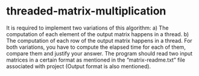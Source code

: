 # threaded-matrix-multiplication
It is required to implement two variations of this algorithm:
a) The computation of each element of the output matrix happens in a thread.
b) The computation of each row of the output matrix happens in a thread.
For both variations, you have to compute the elapsed time for each of them,
compare them and justify your answer.
The program should read two input matrices in a certain format as mentioned in
the “matrix-readme.txt” file associated with project (Output format is also
mentioned).
